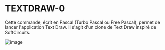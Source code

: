 # TEXTDRAW-0
Cette commande, écrit en Pascal (Turbo Pascal ou Free Pascal), permet de lancer l'application Text Draw. Il s'agit d'un clone de Text Draw inspiré de SoftCircuits.

![image](https://github.com/gladir/TEXTDRAW-0/assets/11842176/28d91e8b-d072-400d-a353-04ad4643babf)
